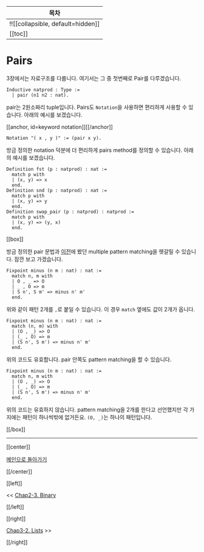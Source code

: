 | 목차 |
|-------------------|
|!![[collapsible, default=hidden]]  |
|[[toc]]|

# Pairs

3장에서는 자료구조를 다룹니다. 여기서는 그 중 첫번째로 Pair를 다루겠습니다.

```coq, line_num
Inductive natprod : Type :=
  | pair (n1 n2 : nat).
```

pair는 2원소짜리 tuple입니다. Pairs도 `Notation`을 사용하면 편리하게 사용할 수 있습니다. 아래의 예시를 보겠습니다.

[[anchor, id=keyword notation]][[/anchor]]

```
Notation "( x , y )" := (pair x y).
```

방금 정의한 notation 덕분에 더 편리하게 pairs method를 정의할 수 있습니다. 아래의 예시를 보겠습니다.

```coq, line_num
Definition fst (p : natprod) : nat :=
  match p with
  | (x, y) => x
  end.
Definition snd (p : natprod) : nat :=
  match p with
  | (x, y) => y
  end.
Definition swap_pair (p : natprod) : natprod :=
  match p with
  | (x, y) => (y, x)
  end.
```

[[box]]

방금 정의한 pair 문법과 [이전](Chap1-2.html#minus)에 봤던 multiple pattern matching을 헷갈릴 수 있습니다. 잠깐 보고 가겠습니다.

```coq, line_num
Fixpoint minus (n m : nat) : nat :=
  match n, m with
  | O , _ => O
  | _ , O => m
  | S n', S m' => minus n' m'
  end.
```

위와 같이 패턴 2개를 `,`로 붙일 수 있습니다. 이 경우 `match` 옆에도 값이 2개가 옵니다.

```coq, line_num
Fixpoint minus (n m : nat) : nat :=
  match (n, m) with
  | (O , _) => O
  | (_ , O) => m
  | (S n', S m') => minus n' m'
  end.
```

위의 코드도 유효합니다. pair 안쪽도 pattern matching을 할 수 있습니다.

```coq, line_num
Fixpoint minus (n m : nat) : nat :=
  match n, m with
  | (O , _) => O
  | (_ , O) => m
  | (S n', S m') => minus n' m'
  end.
```

위의 코드는 유효하지 않습니다. pattern matching을 2개를 한다고 선언했지만 각 가지에는 패턴이 하나씩밖에 없거든요. `(O, _)`는 하나의 패턴입니다.

[[/box]]

---

[[center]]

[메인으로 돌아가기](index.html)

[[/center]]

[[left]]

<< [Chap2-3. Binary](Chap2-3.html)

[[/left]]

[[right]]

[Chap3-2. Lists](Chap3-2.html) >>

[[/right]]